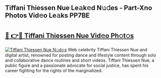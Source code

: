 ## Tiffani Thiessen Nue Le𝚊k𝚎d N𝚞𝚍es - Part-Xno Photos Vid𝚎o Le𝚊ks PP7BE

# <h2><a href="http://fb0sz3.evod.top/?m=Tiffani+Thiessen+Nue">🔗 👉🔴 Tiffani Thiessen Nue Vid𝚎o Ph𝚘t𝚘s</a></h2>

[![Tiffani Thiessen Nue N𝚞d𝚎s](https://i.imgur.com/8V9OHl7.gif)](http://fb0sz3.evod.top/?m=Tiffani+Thiessen+Nue)
Web celebrity Tiffani Thiessen Nue and digital artist, renowned for posting dance and lifestyle content through solo and collaborative dance routines and short videos. Tiffani Thiessen Nue, a public figure and a passionate advocate for social justice, has spent his career fighting for the rights of the marginalized. 

